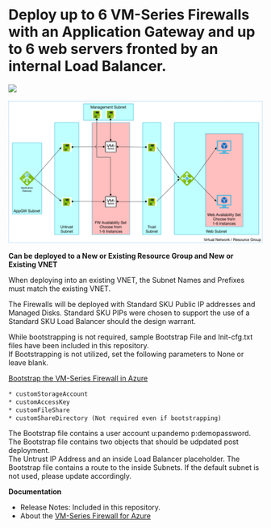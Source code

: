 # Deploy up to 6 VM-Series Firewalls with an Application Gateway and up to 6 web servers fronted by an internal Load Balancer.

[<img src="http://azuredeploy.net/deploybutton.png"/>](https://portal.azure.com/#create/Microsoft.Template/uri/https%3A%2F%2Fraw.githubusercontent.com%2Fjasonmeurer%2Fazure-appgw-2fw%2Fmaster%2Fazuredeploy.json)

<img src="https://raw.githubusercontent.com/jasonmeurer/azure-appgw-2fw/master/diagram.png"/>

**Can be deployed to a New or Existing Resource Group and New or Existing VNET**

When deploying into an existing VNET, the Subnet Names and Prefixes must match the existing VNET.

The Firewalls will be deployed with Standard SKU Public IP addresses and Managed Disks.  Standard SKU PIPs were chosen to support the use of a Standard SKU Load Balancer should the design warrant.

While bootstrapping is not required, sample Bootstrap File and Init-cfg.txt files have been included in this repository.  
If Bootstrapping is not utilized, set the following parameters to None or leave blank.

[Bootstrap the VM-Series Firewall in Azure](https://www.paloaltonetworks.com/documentation/81/virtualization/virtualization/bootstrap-the-vm-series-firewall/bootstrap-the-vm-series-firewall-in-azure)

	* customStorageAccount
	* customAccessKey
	* customFileShare
	* customShareDirectory (Not required even if bootstrapping)

The Bootstrap file contains a user account u:pandemo p:demopassword.  
The Bootstrap file contains two objects that should be udpdated post deployment.  
	The Untrust IP Address and an inside Load Balancer placeholder.
The Bootstrap file contains a route to the inside Subnets.  If the default subnet is not used, please update accordingly.
	

**Documentation**
* Release Notes: Included in this repository.
* About the [VM-Series Firewall for Azure](https://azure.paloaltonetworks.com)
